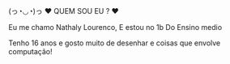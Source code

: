 (っ◔◡◔)っ ♥ QUEM SOU EU ? ♥

Eu me chamo Nathaly Lourenco, E estou no 1b Do Ensino medio

Tenho 16 anos e gosto muito de desenhar e coisas que envolve computação!


<!-- (❛‿❛✿̶̥̥) Competências e Habilidades  -->
